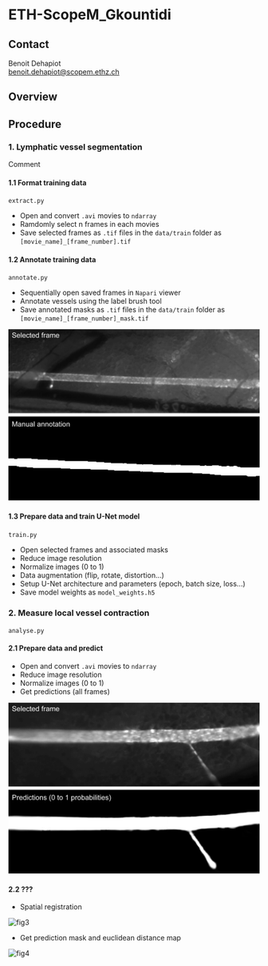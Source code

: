 # ETH-ScopeM_Gkountidi

## Contact
Benoit Dehapiot  
benoit.dehapiot@scopem.ethz.ch  

## Overview

## Procedure

### 1. Lymphatic vessel segmentation

Comment

#### 1.1 Format training data 

`extract.py`  

- Open and convert `.avi` movies to `ndarray`
- Ramdomly select n frames in each movies
- Save selected frames as `.tif` files in the `data/train` folder as   
`[movie_name]_[frame_number].tif`

#### 1.2 Annotate training data

`annotate.py`  

- Sequentially open saved frames in `Napari` viewer
- Annotate vessels using the label brush tool
- Save annotated masks as `.tif` files in the `data/train` folder as
`[movie_name]_[frame_number]_mask.tif`

<img src="fig1.png" alt="fig1" width="512" height="auto">

#### 1.3 Prepare data and train U-Net model

`train.py`  

- Open selected frames and associated masks
- Reduce image resolution 
- Normalize images (0 to 1)  
- Data augmentation (flip, rotate, distortion...)
- Setup U-Net architecture and parameters (epoch, batch size, loss...)
- Save model weights as `model_weights.h5`

### 2. Measure local vessel contraction

`analyse.py`

#### 2.1 Prepare data and predict
- Open and convert `.avi` movies to `ndarray`
- Reduce image resolution 
- Normalize images (0 to 1)  
- Get predictions (all frames)

<img src="fig2.png" alt="fig2" width="512" height="auto">

#### 2.2 ???
- Spatial registration

<img src="fig.png" alt="fig3" width="512" height="auto">

- Get prediction mask and euclidean distance map 

<img src="fig.png" alt="fig4" width="512" height="auto">